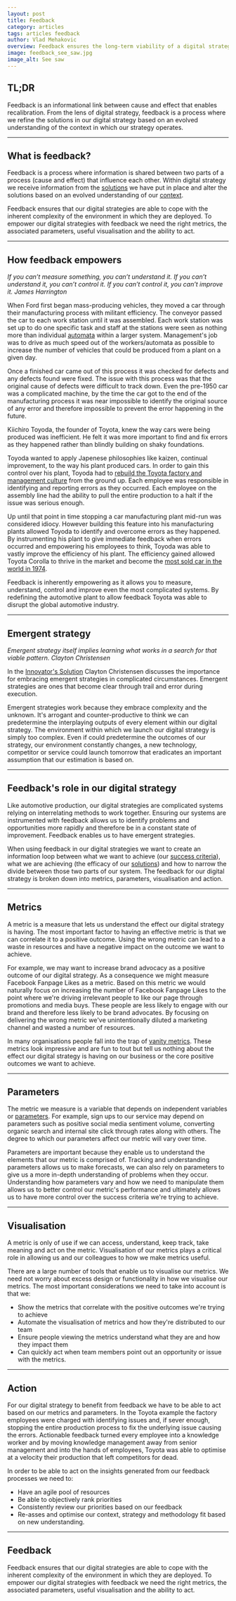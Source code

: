 ```yaml
---
layout: post
title: Feedback
category: articles
tags: articles feedback
author: Vlad Mehakovic
overview: Feedback ensures the long-term viability of a digital strategy.
image: feedback_see_saw.jpg
image_alt: See saw
---
```


## TL;DR

Feedback is an informational link between cause and effect that enables recalibration. From the lens of digital strategy, feedback is a process where we refine the solutions in our digital strategy based on an evolved understanding of the context in which our strategy operates.

***

## What is feedback?

Feedback is a process where information is shared between two parts of a process (cause and effect) that influence each other. Within digital strategy we receive information from the [solutions](/articles/framing-solutions) we have put in place and alter the solutions based on an evolved understanding of our [context](/articles/contextual-understanding).

Feedback ensures that our digital strategies are able to cope with the inherent complexity of the environment in which they are deployed. To empower our digital strategies with feedback we need the right metrics, the associated parameters, useful visualisation and the ability to act.

***

## How feedback empowers

<cite>If you can’t measure something, you can’t understand it. If you can’t understand it, you can’t control it. If you can’t control it, you can’t improve it.<span class='reference'> James Harrington</span> </cite>

When Ford first began mass-producing vehicles, they moved a car through their manufacturing process with militant efficiency. The conveyor passed the car to each work station until it was assembled. Each work station was set up to do one specific task and staff at the stations were seen as nothing more than individual [automata][automata] within a larger system. Management's job was to drive as much speed out of the workers/automata as possible to increase the number of vehicles that could be produced from a plant on a given day.

Once a finished car came out of this process it was checked for defects and any defects found were fixed. The issue with this process was that the original cause of defects were difficult to track down. Even the pre-1950 car was a complicated machine, by the time the car got to the end of the manufacturing process it was near impossible to identify the original source of any error and therefore impossible to prevent the error happening in the future.

Kiichiro Toyoda, the founder of Toyota, knew the way cars were being produced was inefficient. He felt it was more important to find and fix errors as they happened rather than blindly building on shaky foundations.

Toyoda wanted to apply Japenese philosophies like kaizen, continual improvement, to the way his plant produced cars. In order to gain this control over his plant, Toyoda had to [rebuild the Toyota factory and management culture][toyota-way] from the ground up. Each employee was responsible in identifying and reporting errors as they occurred. Each employee on the assembly line had the ability to pull the entire production to a halt if the issue was serious enough.

Up until that point in time stopping a car manufacturing plant mid-run was considered idiocy. However building this feature into his manufacturing plants allowed Toyoda to identify and overcome errors as they happened. By instrumenting his plant to give immediate feedback when errors occurred and empowering his employees to think, Toyoda was able to vastly improve the efficiency of his plant. The efficiency gained allowed Toyota Corolla to thrive in the market and become the [most sold car in the world in 1974][corolla]. 

Feedback is inherently empowering as it allows you to measure, understand, control and improve even the most complicated systems. By redefining the automotive plant to allow feedback Toyota was able to disrupt the global automotive industry.

***

## Emergent strategy

<cite>Emergent strategy itself implies learning what works in a search for that viable pattern. <span class='reference'>Clayton Christensen</span></cite>

In the [Innovator's Solution][innovators-solution] Clayton Christensen discusses the importance for embracing emergent strategies in complicated circumstances. Emergent strategies are ones that become clear through trail and error during execution.

Emergent strategies work because they embrace complexity and the unknown. It's arrogant and counter-productive to think we can predetermine the interplaying outputs of every element within our digital strategy. The environment within which we launch our digital strategy is simply too complex. Even if could predetermine the outcomes of our strategy, our environment constantly changes, a new technology, competitor or service could launch tomorrow that eradicates an important assumption that our estimation is based on.

***

## Feedback's role in our digital strategy

Like automotive production, our digital strategies are complicated systems relying on interrelating methods to work together. Ensuring our systems are instrumented with feedback allows us to identify problems and opportunities more rapidly and therefore be in a constant state of improvement. Feedback enables us to have emergent strategies.

When using feedback in our digital strategies we want to create an information loop between what we want to achieve (our [success criteria](/articles/success-criteria)), what we are achieving (the efficacy of our [solutions](/articles/framing-solutions)) and how to narrow the divide between those two parts of our system. The feedback for our digital strategy is broken down into metrics, parameters, visualisation and action.

***

## Metrics

A metric is a measure that lets us understand the effect our digital strategy is having. The most important factor to having an effective metric is that we can correlate it to a positive outcome. Using the wrong metric can lead to a waste in resources and have a negative impact on the outcome we want to achieve.

For example, we may want to increase brand advocacy as a positive outcome of our digital strategy. As a consequence we might measure Facebook Fanpage Likes as a metric. Based on this metric we would naturally focus on increasing the number of Facebook Fanpage Likes to the point where we're driving irrelevant people to like our page through promotions and media buys. These people are less likely to engage with our brand and therefore less likely to be brand advocates. By focusing on delivering the wrong metric we've unintentionally diluted a marketing channel and wasted a number of resources.

In many organisations people fall into the trap of [vanity metrics][vanity-metric]. These metrics look impressive and are fun to tout but tell us nothing about the effect our digital strategy is having on our business or the core positive outcomes we want to achieve.

***

## Parameters

The metric we measure is a variable that depends on independent variables or [parameters][parameter]. For example, sign ups to our service may depend on parameters such as positive social media sentiment volume, converting organic search and internal site click through rates along with others. The degree to which our parameters affect our metric will vary over time.

Parameters are important because they enable us to understand the elements that our metric is comprised of. Tracking and understanding parameters allows us to make forecasts, we can also rely on parameters to give us a more in-depth understanding of problems when they occur. Understanding how parameters vary and how we need to manipulate them allows us to better control our metric's performance and ultimately allows us to have more control over the success criteria we're trying to achieve.

***

## Visualisation

A metric is only of use if we can access, understand, keep track, take meaning and act on the metric. Visualisation of our metrics plays a critical role in allowing us and our colleagues to how we make metrics useful.

There are a large number of tools that enable us to visualise our metrics. We need not worry about excess design or functionality in how we visualise our metrics. The most important considerations we need to take into account is that we:

* Show the metrics that correlate with the positive outcomes we're trying to achieve
* Automate the visualisation of metrics and how they're distributed to our team
* Ensure people viewing the metrics understand what they are and how they impact them
* Can quickly act when team members point out an opportunity or issue with the metrics.

***

## Action

For our digital strategy to benefit from feedback we have to be able to act based on our metrics and parameters. In the Toyota example the factory employees were charged with identifying issues and, if sever enough, stopping the entire production process to fix the underlying issue causing the errors. Actionable feedback turned every employee into a knowledge worker and by moving knowledge management away from senior management and into the hands of employees, Toyota was able to optimise at a velocity their production that left competitors for dead.

In order to be able to act on the insights generated from our feedback processes we need to:

* Have an agile pool of resources
* Be able to objectively rank priorities
* Consistently review our priorities based on our feedback
* Re-asses and optimise our context, strategy and methodology fit based on new understanding.

***

## Feedback

Feedback ensures that our digital strategies are able to cope with the inherent complexity of the environment in which they are deployed. To empower our digital strategies with feedback we need the right metrics, the associated parameters, useful visualisation and the ability to act.

[lean]: http://en.wikipedia.org/wiki/Lean_manufacturing
[automata]: http://en.wikipedia.org/wiki/Automata_theory
[corolla]: http://en.wikipedia.org/wiki/Toyota_Corolla
[toyota-way]: http://www.amazon.com/The-Toyota-Way-Management-Manufacturer/dp/0071392319

[vanity-metric]: http://techcrunch.com/2011/07/30/vanity-metrics/
[parameter]: http://en.wikipedia.org/wiki/Parameter

[innovators-solution]: http://www.amazon.com/Innovators-Solution-Sustaining-Successful-ebook/dp/B004OC07GW/ref=sr_1_2?ie=UTF8&qid=1383124262&sr=8-2&keywords=innovators+strategy